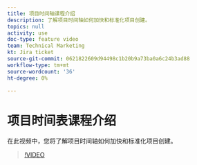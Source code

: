 ```yaml
---
title: 项目时间轴课程介绍
description: 了解项目时间轴如何加快和标准化项目创建。
topics: null
activity: use
doc-type: feature video
team: Technical Marketing
kt: Jira ticket
source-git-commit: 0621822609d94498c1b20b9a73ba0a6c24b3ad88
workflow-type: tm+mt
source-wordcount: '36'
ht-degree: 0%

---
```


# 项目时间表课程介绍

在此视频中，您将了解项目时间轴如何加快和标准化项目创建。

>[!VIDEO](https://video.tv.adobe.com/v/335212/?quality=12)
